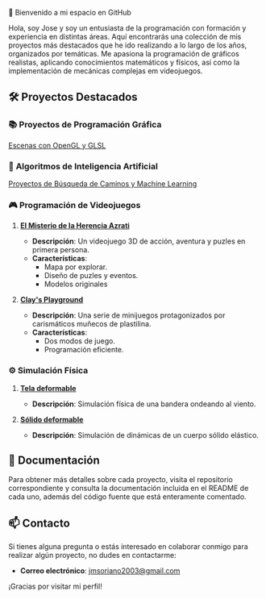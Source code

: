  👋 Bienvenido a mi espacio en GitHub

Hola, soy Jose y soy un entusiasta de la programación con formación y experiencia en distintas áreas. Aquí encontrarás una colección de mis proyectos más destacados que he ido realizando a lo largo de los años, organizados por temáticas.
Me apasiona la programación de gráficos realistas, aplicando conocimientos matemáticos y físicos, así como la implementación de mecánicas complejas em videojuegos.

## 🛠️ Proyectos Destacados

### 📚 **Proyectos de Programación Gráfica**
[Escenas con OpenGL y GLSL](https://github.com/jm-soriano72/Informatica-Grafica)

### 🧠 **Algoritmos de Inteligencia Artificial**
[Proyectos de Búsqueda de Caminos y Machine Learning](https://github.com/jm-soriano72/Algoritmos-IA)

### 🎮 **Programación de Videojuegos**

1. **[El Misterio de la Herencia Azrati](https://github.com/jm-soriano72/El-Misterio-de-la-Herencia-Azrati)**
   - **Descripción**: Un videojuego 3D de acción, aventura y puzles en primera persona.
   - **Características**:
     - Mapa por explorar.
     - Diseño de puzles y eventos.
     - Modelos originales

2. **[Clay's Playground](https://github.com/jm-soriano72/Clay-s-Playground)**
   - **Descripción**: Una serie de minijuegos protagonizados por carismáticos muñecos de plastilina.
   - **Características**:
     - Dos modos de juego.
     - Programación eficiente.

### ⚙️ **Simulación Física**

1. **[Tela deformable](https://github.com/jm-soriano72/SimulacionAnimacion-Fisica/tree/main/Tela%20Deformable)**
   - **Descripción**: Simulación física de una bandera ondeando al viento.

2. **[Sólido deformable](https://github.com/jm-soriano72/SimulacionAnimacion-Fisica/tree/main/Solido%20Deformable)**
   - **Descripción**: Simulación de dinámicas de un cuerpo sólido elástico.


## 📄 **Documentación**

Para obtener más detalles sobre cada proyecto, visita el repositorio correspondiente y consulta la documentación incluida en el README de cada uno, además del código fuente que está enteramente comentado.

## 📫 **Contacto**

Si tienes alguna pregunta o estás interesado en colaborar conmigo para realizar algún proyecto, no dudes en contactarme:

- **Correo electrónico**: [jmsoriano2003@gmail.com](mailto:jmsoriano2003@gmail.com)

¡Gracias por visitar mi perfil!
